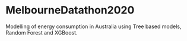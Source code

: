 # MelbourneDatathon2020

Modelling of energy consumption in Australia using Tree based models, Random Forest and XGBoost.
